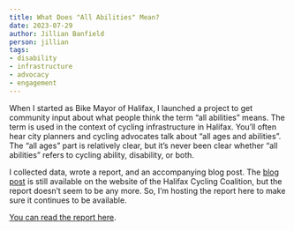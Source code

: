 ```yaml
---
title: What Does "All Abilities" Mean?
date: 2023-07-29
author: Jillian Banfield
person: jillian
tags:
- disability
- infrastructure
- advocacy
- engagement
---
```


When I started as Bike Mayor of Halifax, I launched a project to get
community input about what people think the term “all abilities”
means. The term is used in the context of cycling infrastructure in
Halifax. You’ll often hear city planners and cycling advocates talk
about “all ages and abilities”. The “all ages” part is relatively
clear, but it’s never been clear whether “all abilities” refers to
cycling ability, disability, or both.

I collected data, wrote a report, and an accompanying blog post. The
[blog post](https://cyclehalifax.ca/2021/03/what-does-all-abilities-mean/)
is still available on the website of the Halifax Cycling
Coalition, but the report doesn’t seem to be any more. So, I’m hosting
the report here to make sure it continues to be available.

[You can read the report here](/jillian/all_abilities_report.pdf).
